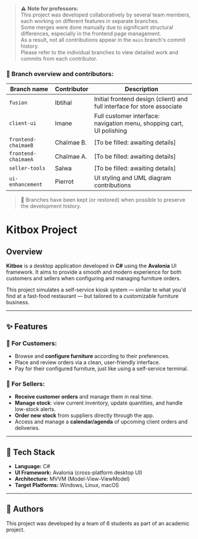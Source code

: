 > ⚠️ **Note for professors:**  
> This project was developed collaboratively by several team members, each working on different features in separate branches.  
> Some merges were done manually due to significant structural differences, especially in the frontend page management.  
> As a result, not all contributions appear in the `main` branch's commit history.  
> Please refer to the individual branches to view detailed work and commits from each contributor.

### 📂 Branch overview and contributors:

| Branch name         | Contributor   | Description                                                                 |
|---------------------|---------------|-----------------------------------------------------------------------------|
| `fusion`            | Ibtihal       | Initial frontend design (client) and full interface for store associate     |
| `client-ui`         | Imane         | Full customer interface: navigation menu, shopping cart, UI polishing       |
| `frontend-chaimaeB` | Chaïmae B.    | [To be filled: awaiting details]                                            |
| `frontend-chaimaeA` | Chaïmae A.    | [To be filled: awaiting details]                                            |
| `seller-tools`      | Salwa         | [To be filled: awaiting details]                                            |
| `ui-enhancement`    | Pierrot       | UI styling and UML diagram contributions                                    |


> 📝 Branches have been kept (or restored) when possible to preserve the development history.

# Kitbox Project

## Overview

**Kitbox** is a desktop application developed in **C#** using the **Avalonia** UI framework. It aims to provide a smooth and modern experience for both customers and sellers when configuring and managing furniture orders.

This project simulates a self-service kiosk system — similar to what you'd find at a fast-food restaurant — but tailored to a customizable furniture business.

---

## ✨ Features

### 🧍 For Customers:
- Browse and **configure furniture** according to their preferences.
- Place and review orders via a clean, user-friendly interface.
- Pay for their configured furniture, just like using a self-service terminal.

### 🛒 For Sellers:
- **Receive customer orders** and manage them in real time.
- **Manage stock**: view current inventory, update quantities, and handle low-stock alerts.
- **Order new stock** from suppliers directly through the app.
- Access and manage a **calendar/agenda** of upcoming client orders and deliveries.

---

## 🧰 Tech Stack

- **Language:** C#
- **UI Framework:** Avalonia (cross-platform desktop UI)
- **Architecture:** MVVM (Model-View-ViewModel)
- **Target Platforms:** Windows, Linux, macOS

---

## 🤝 Authors

This project was developed by a team of 6 students as part of an academic project.

